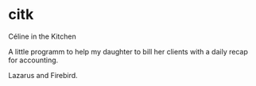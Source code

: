 # citk
Céline in the Kitchen

A little programm to help my daughter to bill her clients with a daily recap for accounting.

Lazarus and Firebird.
